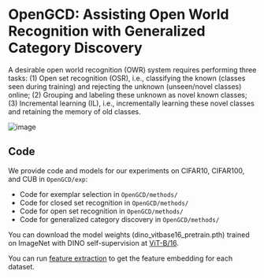 # OpenGCD: Assisting Open World Recognition with Generalized Category Discovery
A desirable open world recognition (OWR) system requires performing three tasks: (1) Open set recognition (OSR), i.e., classifying the known (classes seen during training) and rejecting the unknown (unseen/novel classes) online; (2) Grouping and labeling these unknown as novel known classes; (3) Incremental learning (IL), i.e., incrementally learning these novel classes and retaining the memory of old classes.

![image](https://github.com/Fulin-Gao/OpenGCD/blob/main/methods.png)

## Code
We provide code and models for our experiments on CIFAR10, CIFAR100, and CUB in ```OpenGCD/exp```:
* Code for exemplar selection in ```OpenGCD/methods/```
* Code for closed set recognition in ```OpenGCD/methods/```
* Code for open set recognition in ```OpenGCD/methods/```
* Code for generalized category discovery in ```OpenGCD/methods/```

You can download the model weights (dino_vitbase16_pretrain.pth) trained on ImageNet with DINO self-supervision at [ViT-B/16](https://github.com/facebookresearch/dino).

You can run [feature extraction](https://github.com/sgvaze/generalized-category-discovery/blob/main/methods/clustering/extract_features.py) to get the feature embedding for each dataset.
